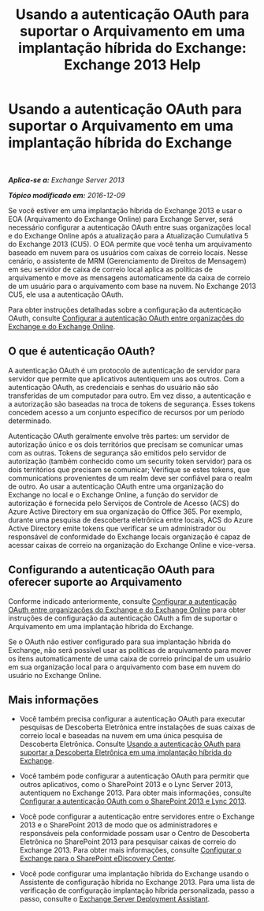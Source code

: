 ﻿---
title: 'Usando a autenticação OAuth para suportar o Arquivamento em uma implantação híbrida do Exchange: Exchange 2013 Help'
TOCTitle: Usando a autenticação OAuth para suportar o Arquivamento em uma implantação híbrida do Exchange
ms:assetid: deb882b1-1ae2-40f3-a71c-423fafe3d66a
ms:mtpsurl: https://technet.microsoft.com/pt-br/library/Dn689104(v=EXCHG.150)
ms:contentKeyID: 62247362
ms.date: 05/22/2018
mtps_version: v=EXCHG.150
ms.translationtype: MT
---

# Usando a autenticação OAuth para suportar o Arquivamento em uma implantação híbrida do Exchange

 

_**Aplica-se a:** Exchange Server 2013_

_**Tópico modificado em:** 2016-12-09_

Se você estiver em uma implantação híbrida do Exchange 2013 e usar o EOA (Arquivamento do Exchange Online) para Exchange Server, será necessário configurar a autenticação OAuth entre suas organizações local e do Exchange Online após a atualização para a Atualização Cumulativa 5 do Exchange 2013 (CU5). O EOA permite que você tenha um arquivamento baseado em nuvem para os usuários com caixas de correio locais. Nesse cenário, o assistente de MRM (Gerenciamento de Direitos de Mensagem) em seu servidor de caixa de correio local aplica as políticas de arquivamento e move as mensagens automaticamente da caixa de correio de um usuário para o arquivamento com base na nuvem. No Exchange 2013 CU5, ele usa a autenticação OAuth.

Para obter instruções detalhadas sobre a configuração da autenticação OAuth, consulte [Configurar a autenticação OAuth entre organizações do Exchange e do Exchange Online](configure-oauth-authentication-between-exchange-and-exchange-online-organizations-exchange-2013-help.md).

## O que é autenticação OAuth?

A autenticação OAuth é um protocolo de autenticação de servidor para servidor que permite que aplicativos autentiquem uns aos outros. Com a autenticação OAuth, as credenciais e senhas do usuário não são transferidas de um computador para outro. Em vez disso, a autenticação e a autorização são baseadas na troca de tokens de segurança. Esses tokens concedem acesso a um conjunto específico de recursos por um período determinado.

Autenticação OAuth geralmente envolve três partes: um servidor de autorização único e os dois territórios que precisam se comunicar umas com as outras. Tokens de segurança são emitidos pelo servidor de autorização (também conhecido como um security token servidor) para os dois territórios que precisam se comunicar; Verifique se estes tokens, que communications provenientes de um realm deve ser confiável para o realm de outro. Ao usar a autenticação OAuth entre uma organização do Exchange no local e o Exchange Online, a função do servidor de autorização é fornecida pelo Serviços de Controle de Acesso (ACS) do Azure Active Directory em sua organização do Office 365. Por exemplo, durante uma pesquisa de descoberta eletrônica entre locais, ACS do Azure Active Directory emite tokens que verificar se um administrador ou responsável de conformidade do Exchange locais organização é capaz de acessar caixas de correio na organização do Exchange Online e vice-versa.

## Configurando a autenticação OAuth para oferecer suporte ao Arquivamento

Conforme indicado anteriormente, consulte [Configurar a autenticação OAuth entre organizações do Exchange e do Exchange Online](configure-oauth-authentication-between-exchange-and-exchange-online-organizations-exchange-2013-help.md) para obter instruções de configuração da autenticação OAuth a fim de suportar o Arquivamento em uma implantação híbrida do Exchange.

Se o OAuth não estiver configurado para sua implantação híbrida do Exchange, não será possível usar as políticas de arquivamento para mover os itens automaticamente de uma caixa de correio principal de um usuário em sua organização local para o arquivamento com base em nuvem do usuário no Exchange Online.

## Mais informações

  - Você também precisa configurar a autenticação OAuth para executar pesquisas de Descoberta Eletrônica entre instalações de suas caixas de correio local e baseadas na nuvem em uma única pesquisa de Descoberta Eletrônica. Consulte [Usando a autenticação OAuth para suportar a Descoberta Eletrônica em uma implantação híbrida do Exchange](using-oauth-authentication-to-support-ediscovery-in-an-exchange-hybrid-deployment-exchange-2013-help.md).

  - Você também pode configurar a autenticação OAuth para permitir que outros aplicativos, como o SharePoint 2013 e o Lync Server 2013, autentiquem no Exchange 2013. Para obter mais informações, consulte [Configurar a autenticação OAuth com o SharePoint 2013 e Lync 2013](configure-oauth-authentication-with-sharepoint-2013-and-lync-2013-exchange-2013-help.md).

  - Você pode configurar a autenticação entre servidores entre o Exchange 2013 e o SharePoint 2013 de modo que os administradores e responsáveis pela conformidade possam usar o Centro de Descoberta Eletrônica no SharePoint 2013 para pesquisar caixas de correio do Exchange 2013. Para obter mais informações, consulte [Configurar o Exchange para o SharePoint eDiscovery Center](configure-exchange-for-sharepoint-ediscovery-center-exchange-2013-help.md).

  - Você pode configurar uma implantação híbrida do Exchange usando o Assistente de configuração híbrida no Exchange 2013. Para uma lista de verificação de configuração implantação híbrida personalizada, passo a passo, consulte o [Exchange Server Deployment Assistant](https://go.microsoft.com/fwlink/p/?linkid=277105).


